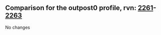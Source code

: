 ## Comparison for the outpost0 profile, rvn: [2261](https://github.com/PRO100KatYT/FortniteProfileRevisions/tree/main/profiles/outpost0/2261%20outpost0.json)-[2263](https://github.com/PRO100KatYT/FortniteProfileRevisions/tree/main/profiles/outpost0/2263%20outpost0.json)

No changes
